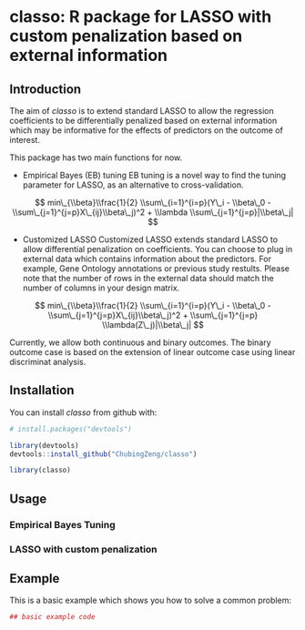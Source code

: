 
<!-- README.md is generated from README.Rmd. Please edit that file -->
classo: R package for LASSO with custom penalization based on external information
==================================================================================

Introduction
------------

The aim of *classo* is to extend standard LASSO to allow the regression coefficients to be differentially penalized based on external information which may be informative for the effects of predictors on the outcome of interest.

This package has two main functions for now.

-   Empirical Bayes (EB) tuning
    EB tuning is a novel way to find the tuning parameter for LASSO, as an alternative to cross-validation.

$$ min\_{\\beta}\\frac{1}{2} \\sum\_{i=1}^{i=p}(Y\_i - \\beta\_0 - \\sum\_{j=1}^{j=p}X\_{ij}\\beta\_j)^2 + \\lambda \\sum\_{j=1}^{j=p}|\\beta\_j| $$

-   Customized LASSO
    Customized LASSO extends standard LASSO to allow differential penalization on coefficients. You can choose to plug in external data which contains information about the predictors. For example, Gene Ontology annotations or previous study restults. Please note that the number of rows in the external data should match the number of columns in your design matrix.

$$ min\_{\\beta}\\frac{1}{2} \\sum\_{i=1}^{i=p}(Y\_i - \\beta\_0 - \\sum\_{j=1}^{j=p}X\_{ij}\\beta\_j)^2 + \\sum\_{j=1}^{j=p} \\lambda(Z\_j)|\\beta\_j| $$

Currently, we allow both continuous and binary outcomes. The binary outcome case is based on the extension of linear outcome case using linear discriminat analysis.

Installation
------------

You can install *classo* from github with:

``` r
# install.packages("devtools")

library(devtools)
devtools::install_github("ChubingZeng/classo")

library(classo)
```

Usage
-----

### Empirical Bayes Tuning

### LASSO with custom penalization

Example
-------

This is a basic example which shows you how to solve a common problem:

``` r
## basic example code
```
